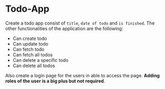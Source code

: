 # Todo-App
Create a todo app consist of `title`, `date of todo` and `is finished`.
The other functionalities of the application are the following:

 - Can create todo
 - Can update todo
 - Can fetch todo
 - Can fetch all todos
 - Can delete a specific todo
 - Can delete all todos

Also create a login page for the users in able to access the page. **Adding roles of the user is a big plus but not required**.
